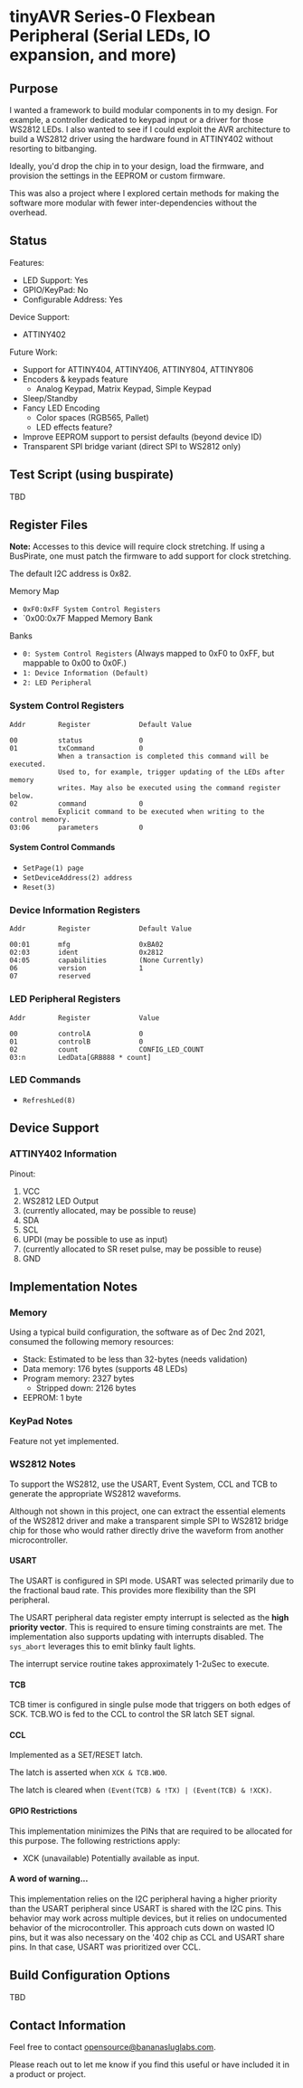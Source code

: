 # tinyAVR Series-0 Flexbean Peripheral (Serial LEDs, IO expansion, and more)

## Purpose

I wanted a framework to build modular components in to my design. For example,
a controller dedicated to keypad input or a driver for those WS2812 LEDs. I
also wanted to see if I could exploit the AVR architecture to build a WS2812
driver using the hardware found in ATTINY402 without resorting to bitbanging.

Ideally, you'd drop the chip in to your design, load the firmware, and
provision the settings in the EEPROM or custom firmware.

This was also a project where I explored certain methods for making the software
more modular with fewer inter-dependencies without the overhead.

## Status

Features:

  - LED Support: Yes
  - GPIO/KeyPad: No
  - Configurable Address: Yes

Device Support:

  - ATTINY402

Future Work:

  - Support for ATTINY404, ATTINY406, ATTINY804, ATTINY806
  - Encoders & keypads feature
    - Analog Keypad, Matrix Keypad, Simple Keypad
  - Sleep/Standby
  - Fancy LED Encoding
    - Color spaces (RGB565, Pallet)
    - LED effects feature?
  - Improve EEPROM support to persist defaults (beyond device ID)
  - Transparent SPI bridge variant (direct SPI to WS2812 only)

## Test Script (using buspirate)

TBD

## Register Files

**Note:** Accesses to this device will require clock stretching. If using a
BusPirate, one must patch the firmware to add support for clock stretching.

The default I2C address is 0x82.

Memory Map

- `0xF0:0xFF System Control Registers`
- `0x00:0x7F Mapped Memory Bank

Banks

- `0: System Control Registers` (Always mapped to 0xF0 to 0xFF, but mappable to 0x00 to 0x0F.)
- `1: Device Information (Default)`
- `2: LED Peripheral`

### System Control Registers

```
Addr        Register            Default Value

00          status              0
01          txCommand           0
            When a transaction is completed this command will be executed.
            Used to, for example, trigger updating of the LEDs after memory
            writes. May also be executed using the command register below.
02          command             0
            Explicit command to be executed when writing to the control memory.
03:06       parameters          0
```

#### System Control Commands

- `SetPage(1) page`
- `SetDeviceAddress(2) address`
- `Reset(3)`

### Device Information Registers

```
Addr        Register            Default Value

00:01       mfg                 0xBA02
02:03       ident               0x2812
04:05       capabilities        (None Currently)
06          version             1
07          reserved
```

### LED Peripheral Registers

```
Addr        Register            Value

00          controlA            0
01          controlB            0
02          count               CONFIG_LED_COUNT
03:n        LedData[GRB888 * count]
```

### LED Commands

- `RefreshLed(8)`

## Device Support

### ATTINY402 Information

Pinout:

  1. VCC
  2. WS2812 LED Output
  3. (currently allocated, may be possible to reuse)
  4. SDA
  5. SCL
  6. UPDI (may be possible to use as input)
  7. (currently allocated to SR reset pulse, may be possible to reuse)
  8. GND

## Implementation Notes

### Memory

Using a typical build configuration, the software as of Dec 2nd 2021, consumed
the following memory resources:

- Stack: Estimated to be less than 32-bytes (needs validation)
- Data memory: 176 bytes (supports 48 LEDs)
- Program memory: 2327 bytes
  - Stripped down: 2126 bytes
- EEPROM: 1 byte

### KeyPad Notes

Feature not yet implemented.

### WS2812 Notes

To support the WS2812, use the USART, Event System, CCL and TCB to generate the
appropriate WS2812 waveforms.

Although not shown in this project, one can extract the essential elements of
the WS2812 driver and make a transparent simple SPI to WS2812 bridge chip for
those who would rather directly drive the waveform from another microcontroller.

#### USART

The USART is configured in SPI mode. USART was selected primarily due to the
fractional baud rate. This provides more flexibility than the SPI peripheral.

The USART peripheral data register empty interrupt is selected as the **high
priority vector**. This is required to ensure timing constraints are met. The
implementation also supports updating with interrupts disabled. The `sys_abort`
leverages this to emit blinky fault lights.

The interrupt service routine takes approximately 1-2uSec to execute.

#### TCB

TCB timer is configured in single pulse mode that triggers on both edges of
SCK. TCB.WO is fed to the CCL to control the SR latch SET signal.

#### CCL

Implemented as a SET/RESET latch.

The latch is asserted when `XCK & TCB.WO0`.

The latch is cleared when `(Event(TCB) & !TX) | (Event(TCB) & !XCK)`.

#### GPIO Restrictions

This implementation minimizes the PINs that are required to be allocated for
this purpose. The following restrictions apply:

  - XCK (unavailable)
    Potentially available as input.

#### A word of warning...

This implementation relies on the I2C peripheral having a higher priority than
the USART peripheral since USART is shared with the I2C pins. This behavior
may work across multiple devices, but it relies on undocumented behavior of
the microcontroller. This approach cuts down on wasted IO pins, but it was also
necessary on the '402 chip as CCL and USART share pins. In that case, USART was
prioritized over CCL.

## Build Configuration Options

TBD

## Contact Information

Feel free to contact opensource@bananasluglabs.com.

Please reach out to let me know if you find this useful or have included it in
a product or project.